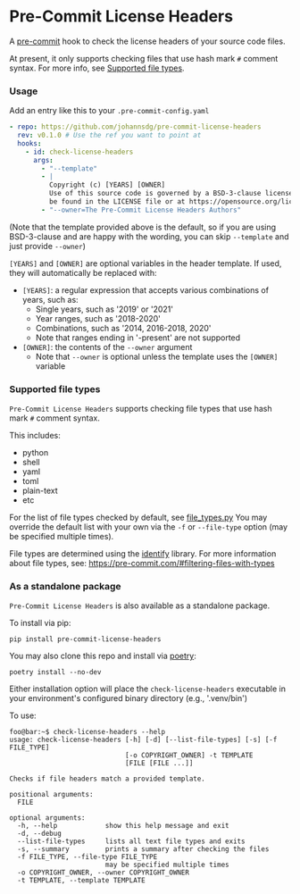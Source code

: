 # Pre-Commit License Headers

A [pre-commit](https://github.com/pre-commit/pre-commit) hook to check the license
headers of your source code files.

At present, it only supports checking files that use hash mark `#` comment syntax. For
more info, see [Supported file types](#supported-file-types).

### Usage

Add an entry like this to your `.pre-commit-config.yaml`

```yaml
- repo: https://github.com/johannsdg/pre-commit-license-headers
  rev: v0.1.0 # Use the ref you want to point at
  hooks:
    - id: check-license-headers
      args:
        - "--template"
        - |
          Copyright (c) [YEARS] [OWNER]
          Use of this source code is governed by a BSD-3-clause license that can
          be found in the LICENSE file or at https://opensource.org/licenses/BSD-3-Clause
        - "--owner=The Pre-Commit License Headers Authors"
```

(Note that the template provided above is the default, so if you are using BSD-3-clause
and are happy with the wording, you can skip `--template` and just provide `--owner`)

`[YEARS]` and `[OWNER]` are optional variables in the header template. If used, they
will automatically be replaced with:

- `[YEARS]`: a regular expression that accepts various combinations of years, such as:
  - Single years, such as '2019' or '2021'
  - Year ranges, such as '2018-2020'
  - Combinations, such as '2014, 2016-2018, 2020'
  - Note that ranges ending in '-present' are not supported
- `[OWNER]`: the contents of the `--owner` argument
  - Note that `--owner` is optional unless the template uses the `[OWNER]` variable

### Supported file types

`Pre-Commit License Headers` supports checking file types that use hash mark `#` comment
syntax.

This includes:

- python
- shell
- yaml
- toml
- plain-text
- etc

For the list of file types checked by default, see
[file_types.py](pre_commit_license_headers/file_types.py) You may override the default
list with your own via the `-f` or `--file-type` option (may be specified multiple
times).

File types are determined using the [identify](https://github.com/pre-commit/identify)
library. For more information about file types, see:
https://pre-commit.com/#filtering-files-with-types

### As a standalone package

`Pre-Commit License Headers` is also available as a standalone package.

To install via pip:

`pip install pre-commit-license-headers`

You may also clone this repo and install via [poetry](https://python-poetry.org/):

`poetry install --no-dev`

Either installation option will place the `check-license-headers` executable in your
environment's configured binary directory (e.g., '.venv/bin')

To use:

```console
foo@bar:~$ check-license-headers --help
usage: check-license-headers [-h] [-d] [--list-file-types] [-s] [-f FILE_TYPE]
                             [-o COPYRIGHT_OWNER] -t TEMPLATE
                             [FILE [FILE ...]]

Checks if file headers match a provided template.

positional arguments:
  FILE

optional arguments:
  -h, --help            show this help message and exit
  -d, --debug
  --list-file-types     lists all text file types and exits
  -s, --summary         prints a summary after checking the files
  -f FILE_TYPE, --file-type FILE_TYPE
                        may be specified multiple times
  -o COPYRIGHT_OWNER, --owner COPYRIGHT_OWNER
  -t TEMPLATE, --template TEMPLATE
```
